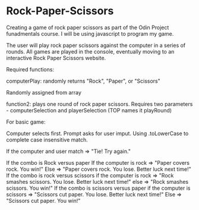 # Rock-Paper-Scissors

Creating a game of rock paper scissors as part of the Odin Project funadmentals course. I will be using javascript to program my game.

The user will play rock paper scissors against the computer in a series of rounds. All games are played in the console, eventually moving to an interactive Rock Paper Scissors website.

Required functions:

computerPlay: randomly returns "Rock", "Paper", or "Scissors"

Randomly assigned from array
    

function2: plays one round of rock paper scissors. Requires two parameters - computerSelection and playerSelection (TOP names it playRound)

For basic game:

Computer selects first. Prompt asks for user imput. Using .toLowerCase to complete case insensitive match.

If the computer and user match => "Tie! Try again."

If the combo is Rock versus paper
    If the computer is rock => "Paper covers rock. You win!"
    Else => "Paper covers rock. You lose. Better luck next time!"
If the combo is rock versus scissors
    if the computer is rock => "Rock smashes scissors. You lose. Better luck next time!"
    else => "Rock smashes scissors. You win!"
If the combo is scissors versus paper
    if the computer is scissors => "Scissors cut paper. You lose. Better luck next time!"
    Else => "Scissors cut paper. You win!"

